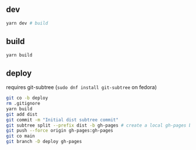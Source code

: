 

## dev

```sh
yarn dev # build
```

## build

```sh
yarn build
```

## deploy 
requires git-subtree (`sudo dnf install git-subtree` on fedora)

```sh
git co -b deploy
rm .gitignore
yarn build
git add dist
git commit -m "Initial dist subtree commit"
git subtree split --prefix dist -b gh-pages # create a local gh-pages branch
git push --force origin gh-pages:gh-pages
git co main
git branch -D deploy gh-pages
```
